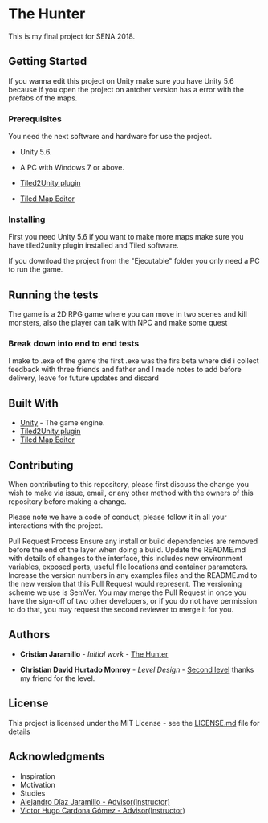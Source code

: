 # The Hunter

This is my final project for SENA 2018.

## Getting Started

If you wanna edit this project on Unity make sure you have Unity 5.6 because if you open the project on antoher version has a error with the prefabs of the maps. 

### Prerequisites

You need the next software and hardware for use the project.

* Unity 5.6.

* A PC with Windows 7 or above.

* [Tiled2Unity plugin](http://www.seanba.com/tiled2unity)

* [Tiled Map Editor](http://www.mapeditor.org/)

### Installing

First you need Unity 5.6 if you want to make more maps make sure you have tiled2unity plugin installed and Tiled software.

If you download the project from the "Ejecutable" folder you only need a PC to run the game.

## Running the tests

The game is a 2D RPG game where you can move in two scenes and kill monsters, also the player can talk with NPC and make some quest

### Break down into end to end tests

I make to .exe of the game the first .exe was the firs beta where did i collect feedback with three friends and father and I made notes to add before delivery, leave for future updates and discard 

## Built With

* [Unity](https://unity3d.com/es) - The game engine.
* [Tiled2Unity plugin](http://www.seanba.com/tiled2unity)
* [Tiled Map Editor](http://www.mapeditor.org/)

## Contributing

When contributing to this repository, please first discuss the change you wish to make via issue, email, or any other method with the owners of this repository before making a change.

Please note we have a code of conduct, please follow it in all your interactions with the project.

Pull Request Process
Ensure any install or build dependencies are removed before the end of the layer when doing a build.
Update the README.md with details of changes to the interface, this includes new environment variables, exposed ports, useful file locations and container parameters.
Increase the version numbers in any examples files and the README.md to the new version that this Pull Request would represent. The versioning scheme we use is SemVer.
You may merge the Pull Request in once you have the sign-off of two other developers, or if you do not have permission to do that, you may request the second reviewer to merge it for you.
 
## Authors

* **Cristian Jaramillo** - *Initial work* - [The Hunter](https://github.com/CDJaramillo/Video-GamesDevelopment)

* **Christian David Hurtado Monroy** - *Level Design* - [Second level](https://www.behance.net/christian_hurtado) thanks my friend for the level.

## License

This project is licensed under the MIT License - see the [LICENSE.md](LICENSE.md) file for details

## Acknowledgments

* Inspiration
* Motivation
* Studies
* [Alejandro Díaz Jaramillo - Advisor(Instructor)](https://github.com/aldiazj)
* [Victor Hugo Cardona Gómez - Advisor(Instructor)](https://github.com/vcardona)
